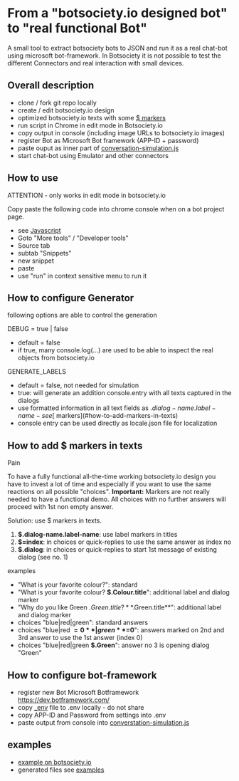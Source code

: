 # From a "botsociety.io designed bot" to "real functional Bot"
A small tool to extract botsociety bots to JSON and run it as a real chat-bot using microsoft bot-framework.
In Botsociety it is not possible to test the different Connectors and real interaction with small devices.

## Overall description
- clone / fork git repo locally
- create / edit botsociety.io design
- optimized botsociety.io texts with some [$ markers](#how-to-add-markers-in-texts)
- run script in Chrome in edit mode in Botsociety.io
- copy  output in console (including image URLs to botsociety.io images)
- register Bot as Microsoft Bot framework (APP-ID + password)
- paste ouput as inner part of [conversation-simulation.js](conversation-simulation.js)
- start chat-bot using Emulator and other connectors

## How to use
ATTENTION - only works in edit mode in botsociety.io

Copy paste the following code into chrome console when on a bot project page. 
- see [Javascript](chrome/create-JSON-from-bot.js)
- Goto "More tools" / "Developer tools"
- Source tab
- subtab "Snippets"
- new snippet
- paste
- use "run" in context sensitive menu to run it

## How to configure Generator

following options are able to control the generation

DEBUG = true | false
- default = false
- if true, many console.log(...) are used to be able to inspect the real objects from botsociety.io

GENERATE_LABELS
- default = false, not needed for simulation
- true: will generate an addition console.entry with all texts captured in the dialogs
- use formatted information in all text fields as $.dialog-name.label-name - see [$ markers](#how-to-add-markers-in-texts)
- console entry can be used directly as locale.json file for localization

## How to add $ markers in texts 
Pain

To have a fully functional all-the-time working botsociety.io design you have to invest a lot of time and especially if you want to use the same reactions on all possible "choices".
**Important:** Markers are not really needed to have a functional demo. All choices with no further answers will proceed with 1st non empty answer.

Solution: use $ markers in texts.

1. **$.dialog-name.label-name**: use label markers in titles
2. **$=index**: in choices or quick-replies to use the same answer as index no
3. **$.dialog**: in choices or quick-replies to start 1st message of existing dialog (see no. 1)

examples
- "What is your favorite colour?": standard
- "What is your favorite colour? **$.Colour.title**": additional label and dialog marker
- "Why do you like Green $.Green.title? **$.Green.title**": additional label and dialog marker
- choices "blue|red|green": standard answers
- choices "blue|red **$=0**|green **$=0**": answers marked on 2nd and 3rd answer to use the 1st answer (index 0)
- choices "blue|red|green **$.Green**": answer no 3 is opening dialog "Green"


## How to configure bot-framework
- register new Bot Microsoft Botframework https://dev.botframework.com/
- copy [_env](_env) file to .env locally - do not share 
- copy APP-ID and Password from settings into .env
- paste output from console into [converstation-simulation.js](converstation-simulation.js)


## examples
- [example on botsociety.io](https://botsociety.io/s/58deaf67cdf2eb63000d4fa3?b=58deb1a4cdf2eb63000d4fa6)
- generated files see [examples](examples/)
